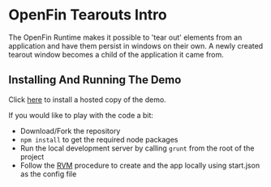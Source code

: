 # OpenFin Tearouts Intro

The OpenFin Runtime makes it possible to 'tear out' elements from an application and have them persist in windows on their own.  A newly created tearout window becomes a child of the application it came from.

## Installing And Running The Demo

Click [here](https://dl.openfin.co/services/download?fileName=tearout-demo-installer&config=https://demoappdirectory.openf.in/desktop/deploy/tearout-demo/start.json) to install a hosted copy of the demo.

If you would like to play with the code a bit:
* Download/Fork the repository 
* `npm install` to get the required node packages
* Run the local development server by calling `grunt` from the root of the project
* Follow the [RVM](http://openfin.co/developers.html?url=developers/getting-started/deploy-app.html) procedure to create and the app locally using start.json as the config file